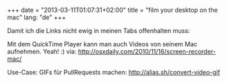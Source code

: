 +++
date = "2013-03-11T01:07:31+02:00"
title = "film your desktop on the mac"
lang: "de"
+++

Damit ich die Links nicht ewig in meinen Tabs offenhalten muss:

Mit dem QuickTime Player kann man auch Videos von seinem Mac aufnehmen. Yeah! :)
via: http://osxdaily.com/2010/11/16/screen-recorder-mac/

Use-Case: GIFs für PullRequests machen: http://alias.sh/convert-video-gif
